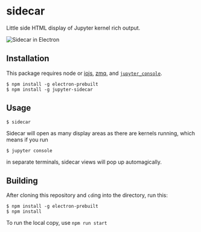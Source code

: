 # sidecar

Little side HTML display of Jupyter kernel rich output.

![Sidecar in Electron](https://files.gitter.im/jupyter/notebook/ivzi/sidecar.gif)

## Installation

This package requires node or [iojs](https://iojs.org/en/index.html), [zmq](http://zeromq.org/intro:get-the-software), and [`jupyter_console`](https://github.com/jupyter/jupyter_console).


```
$ npm install -g electron-prebuilt
$ npm install -g jupyter-sidecar
```

## Usage

```
$ sidecar
```

Sidecar will open as many display areas as there are kernels running, which means if you run

```
$ jupyter console
```

in separate terminals, sidecar views will pop up automagically.

## Building


After cloning this repository and `cd`ing into the directory, run this:

```
$ npm install -g electron-prebuilt
$ npm install
```

To run the local copy, use `npm run start`

